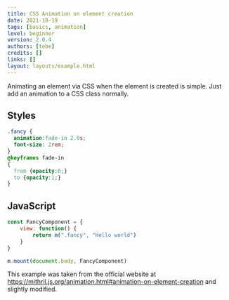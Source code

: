 ```yaml
---
title: CSS Animation on element creation
date: 2021-10-19
tags: [basics, animation]
level: beginner
version: 2.0.4
authors: [tebe]
credits: []
links: []
layout: layouts/example.html
---
```


Animating an element via CSS when the element is created is simple.
Just add an animation to a CSS class normally.

## Styles

~~~css
.fancy {
  animation:fade-in 2.0s;
  font-size: 2rem;
}
@keyframes fade-in
{
  from {opacity:0;}
  to {opacity:1;}
}
~~~

## JavaScript

~~~js
const FancyComponent = {
    view: function() {
        return m(".fancy", "Hello world")
    }
}

m.mount(document.body, FancyComponent)
~~~

This example was taken from the official website at <https://mithril.js.org/animation.html#animation-on-element-creation> and slightly modified.
